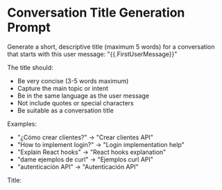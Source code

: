 # Conversation Title Generation Prompt

Generate a short, descriptive title (maximum 5 words) for a conversation that starts with this user message: "{{.FirstUserMessage}}"

The title should:
- Be very concise (3-5 words maximum)
- Capture the main topic or intent
- Be in the same language as the user message
- Not include quotes or special characters
- Be suitable as a conversation title

Examples:
- "¿Cómo crear clientes?" → "Crear clientes API"
- "How to implement login?" → "Login implementation help"
- "Explain React hooks" → "React hooks explanation"
- "dame ejemplos de curl" → "Ejemplos curl API"
- "autenticación API" → "Autenticación API"

Title: